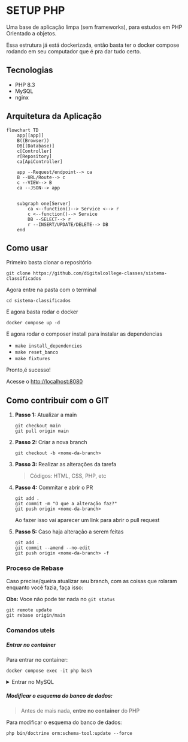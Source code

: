# SETUP PHP

Uma base de aplicação limpa (sem frameworks), para estudos em PHP Orientado a objetos.

Essa estrutura já está dockerizada, então basta ter o docker compose rodando em seu computador que é pra dar tudo certo.

## Tecnologias

- PHP 8.3
- MySQL
- nginx

## Arquitetura da Aplicação

```mermaid
flowchart TD
    app[[app]]
    B((Browser))
    DB[(Database)]
    c[Controller]
    r[Repository]
    ca[ApiController]

    app --Request/endpoint--> ca
    B --URL/Route--> c
    c --VIEW--> B
    ca --JSON--> app


    subgraph one[Server]
        ca <--function()--> Service <--> r
        c <--function()--> Service
        DB --SELECT--> r
        r --INSERT/UPDATE/DELETE--> DB
    end
```

## Como usar

Primeiro basta clonar o repositório

`git clone https://github.com/digitalcollege-classes/sistema-classificados`

Agora entre na pasta com o terminal

`cd sistema-classificados`

E agora basta rodar o docker

`docker compose up -d`

E agora rodar o composer install para instalar as dependencias

- `make install_dependencies`
- `make reset_banco`
- `make fixtures`

Pronto,é sucesso!

Acesse o <http://localhost:8080>

## Como contribuir com o GIT

1. **Passo 1:** Atualizar a main

    ```shell
    git checkout main
    git pull origin main
    ```

2. **Passo 2:** Criar a nova branch

    ```shell
    git checkout -b <nome-da-branch>
    ```

3. **Passo 3:** Realizar as alterações da tarefa

    > Códigos: HTML, CSS, PHP, etc

4. **Passo 4:** Commitar e abrir o PR

    ```shell
    git add .
    git commit -m "O que a alteração faz?"
    git push origin <nome-da-branch>
    ```

    Ao fazer isso vai aparecer um link para abrir o pull request

5. **Passo 5:** Caso haja alteração a serem feitas

    ```shell
    git add .
    git commit --amend --no-edit
    git push origin <nome-da-branch> -f
    ```

    
### Proceso de Rebase
Caso precise/queira atualizar seu branch, com as coisas que rolaram enquanto você fazia, faça isso:

**Obs:** Voce não pode ter nada no `git status`

```shell
git remote update
git rebase origin/main
```

### Comandos uteis

##### Entrar no container
Para entrar no container:
```shell
docker compose exec -it php bash
```


<details>
    <summary>Entrar no MySQL</summary>
    
Primeiro, entre no container do mysql    
```shell
docker compose exec -it mysql bash
```

Agora, logue no mysql
```shell
mysql -u root -proot
```


Entre no banco de dados
```shell
USE db_name;
```
</details>

##### Modificar o esquema do banco de dados:
> Antes de mais nada, **entre no container** do PHP

Para modificar o esquema do banco de dados:
```shell
php bin/doctrine orm:schema-tool:update --force
```
